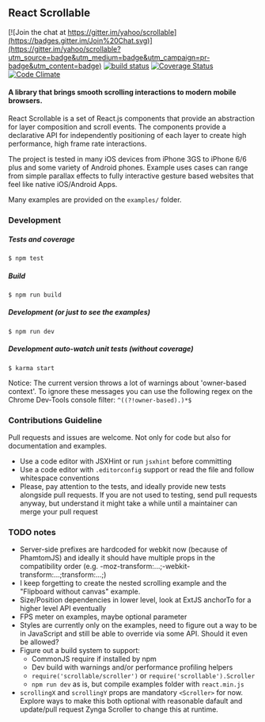 ## React Scrollable

[![Join the chat at https://gitter.im/yahoo/scrollable](https://badges.gitter.im/Join%20Chat.svg)](https://gitter.im/yahoo/scrollable?utm_source=badge&utm_medium=badge&utm_campaign=pr-badge&utm_content=badge)
[![build status](https://travis-ci.org/yahoo/scrollable.svg)](https://travis-ci.org/yahoo/scrollable)
[![Coverage Status](https://coveralls.io/repos/yahoo/scrollable/badge.svg)](https://coveralls.io/r/yahoo/scrollable)
[![Code Climate](https://codeclimate.com/github/yahoo/scrollable/badges/gpa.svg)](https://codeclimate.com/github/yahoo/scrollable)

#### A library that brings smooth scrolling interactions to modern mobile browsers.

React Scrollable is a set of React.js components that provide an abstraction for layer composition and scroll events. The components provide a declarative API for independently positioning of each layer to create high performance, high frame rate interactions.

The project is tested in many iOS devices from iPhone 3GS to iPhone 6/6 plus and some variety of Android phones. Example uses cases can range from simple parallax effects to fully interactive gesture based websites that feel like native iOS/Android Apps.

Many examples are provided on the `examples/` folder.

### Development

##### Tests and coverage

    $ npm test

##### Build

    $ npm run build

##### Development (or just to see the examples)

    $ npm run dev

##### Development auto-watch unit tests (without coverage)

    $ karma start

Notice: The current version throws a lot of warnings about 'owner-based context'. To ignore these messages you can use the following regex on the Chrome Dev-Tools console filter: `^((?!owner-based).)*$`

### Contributions Guideline

Pull requests and issues are welcome. Not only for code but also for documentation and examples.

  * Use a code editor with JSXHint or run `jsxhint` before committing
  * Use a code editor with `.editorconfig` support or read the file
    and follow whitespace conventions
  * Please, pay attention to the tests, and ideally provide new
    tests alongside pull requests. If you are not used to testing, send
    pull requests anyway, but understand it might take a while until a
    maintainer can merge your pull request

### TODO notes

  * Server-side prefixes are hardcoded for webkit now (because of PhamtomJS)
    and ideally it should have multiple props in the compatibility order (e.g.
    -moz-transform:...;-webkit-transform:...;transform:...;)
  * I keep forgetting to create the nested scrolling example and the
    "Flipboard without canvas" example.
  * Size/Position dependencies in lower level, look at ExtJS anchorTo for
    a higher level API eventually
  * FPS meter on examples, maybe optional parameter
  * Styles are currently only on the examples, need to figure out a way to
    be in JavaScript and still be able to override via some API. Should it
    even be allowed?
  * Figure out a build system to support:
    * CommonJS require if installed by npm
    * Dev build with warnings and/or performance profiling helpers
    * `require('scrollable/scroller')` or `require('scrollable').Scroller`
    * `npm run dev` as is, but compile examples folder with `react.min.js`
  * `scrollingX` and `scrollingY` props are mandatory `<Scroller>` for now.
    Explore ways to make this both optional with reasonable dafault and
    update/pull request Zynga Scroller to change this at runtime.
